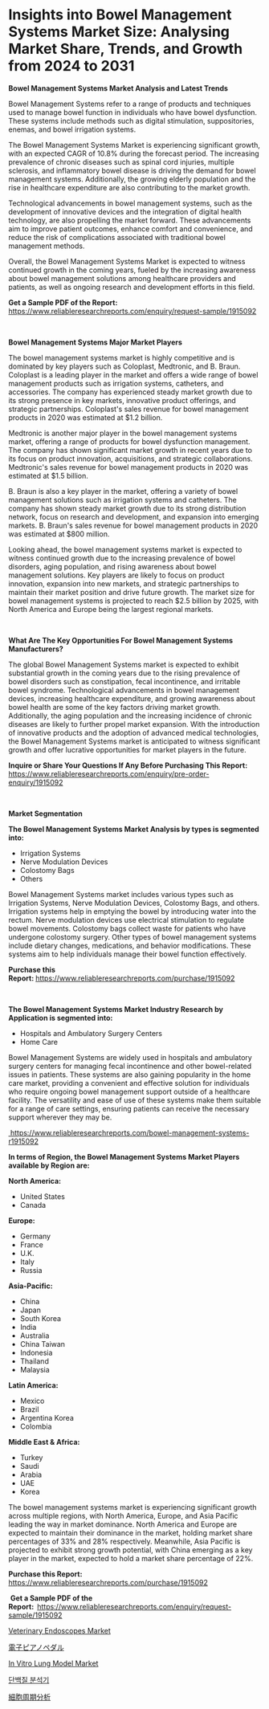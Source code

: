 <p><h1>Insights into Bowel Management Systems Market Size: Analysing Market Share, Trends, and Growth from 2024 to 2031</h1></p><p><strong>Bowel Management Systems Market Analysis and Latest Trends</strong></p>
<p><p>Bowel Management Systems refer to a range of products and techniques used to manage bowel function in individuals who have bowel dysfunction. These systems include methods such as digital stimulation, suppositories, enemas, and bowel irrigation systems.</p><p>The Bowel Management Systems Market is experiencing significant growth, with an expected CAGR of 10.8% during the forecast period. The increasing prevalence of chronic diseases such as spinal cord injuries, multiple sclerosis, and inflammatory bowel disease is driving the demand for bowel management systems. Additionally, the growing elderly population and the rise in healthcare expenditure are also contributing to the market growth.</p><p>Technological advancements in bowel management systems, such as the development of innovative devices and the integration of digital health technology, are also propelling the market forward. These advancements aim to improve patient outcomes, enhance comfort and convenience, and reduce the risk of complications associated with traditional bowel management methods.</p><p>Overall, the Bowel Management Systems Market is expected to witness continued growth in the coming years, fueled by the increasing awareness about bowel management solutions among healthcare providers and patients, as well as ongoing research and development efforts in this field.</p></p>
<p><strong>Get a Sample PDF of the Report:&nbsp;</strong> <a href="https://www.reliableresearchreports.com/enquiry/request-sample/1915092">https://www.reliableresearchreports.com/enquiry/request-sample/1915092</a></p>
<p>&nbsp;</p>
<p><strong>Bowel Management Systems Major Market Players</strong></p>
<p><p>The bowel management systems market is highly competitive and is dominated by key players such as Coloplast, Medtronic, and B. Braun. Coloplast is a leading player in the market and offers a wide range of bowel management products such as irrigation systems, catheters, and accessories. The company has experienced steady market growth due to its strong presence in key markets, innovative product offerings, and strategic partnerships. Coloplast's sales revenue for bowel management products in 2020 was estimated at $1.2 billion.</p><p>Medtronic is another major player in the bowel management systems market, offering a range of products for bowel dysfunction management. The company has shown significant market growth in recent years due to its focus on product innovation, acquisitions, and strategic collaborations. Medtronic's sales revenue for bowel management products in 2020 was estimated at $1.5 billion.</p><p>B. Braun is also a key player in the market, offering a variety of bowel management solutions such as irrigation systems and catheters. The company has shown steady market growth due to its strong distribution network, focus on research and development, and expansion into emerging markets. B. Braun's sales revenue for bowel management products in 2020 was estimated at $800 million.</p><p>Looking ahead, the bowel management systems market is expected to witness continued growth due to the increasing prevalence of bowel disorders, aging population, and rising awareness about bowel management solutions. Key players are likely to focus on product innovation, expansion into new markets, and strategic partnerships to maintain their market position and drive future growth. The market size for bowel management systems is projected to reach $2.5 billion by 2025, with North America and Europe being the largest regional markets.</p></p>
<p>&nbsp;</p>
<p><strong>What Are The Key Opportunities For Bowel Management Systems Manufacturers?</strong></p>
<p><p>The global Bowel Management Systems market is expected to exhibit substantial growth in the coming years due to the rising prevalence of bowel disorders such as constipation, fecal incontinence, and irritable bowel syndrome. Technological advancements in bowel management devices, increasing healthcare expenditure, and growing awareness about bowel health are some of the key factors driving market growth. Additionally, the aging population and the increasing incidence of chronic diseases are likely to further propel market expansion. With the introduction of innovative products and the adoption of advanced medical technologies, the Bowel Management Systems market is anticipated to witness significant growth and offer lucrative opportunities for market players in the future.</p></p>
<p><strong>Inquire or Share Your Questions If Any Before Purchasing This Report:</strong> <a href="https://www.reliableresearchreports.com/enquiry/pre-order-enquiry/1915092">https://www.reliableresearchreports.com/enquiry/pre-order-enquiry/1915092</a></p>
<p>&nbsp;</p>
<p><strong>Market Segmentation</strong></p>
<p><strong>The Bowel Management Systems Market Analysis by types is segmented into:</strong></p>
<p><ul><li>Irrigation Systems</li><li>Nerve Modulation Devices</li><li>Colostomy Bags</li><li>Others</li></ul></p>
<p><p>Bowel Management Systems market includes various types such as Irrigation Systems, Nerve Modulation Devices, Colostomy Bags, and others. Irrigation systems help in emptying the bowel by introducing water into the rectum. Nerve modulation devices use electrical stimulation to regulate bowel movements. Colostomy bags collect waste for patients who have undergone colostomy surgery. Other types of bowel management systems include dietary changes, medications, and behavior modifications. These systems aim to help individuals manage their bowel function effectively.</p></p>
<p><strong>Purchase this Report:&nbsp;</strong><a href="https://www.reliableresearchreports.com/purchase/1915092">https://www.reliableresearchreports.com/purchase/1915092</a></p>
<p>&nbsp;</p>
<p><strong>The Bowel Management Systems Market Industry Research by Application is segmented into:</strong></p>
<p><ul><li>Hospitals and Ambulatory Surgery Centers</li><li>Home Care</li></ul></p>
<p><p>Bowel Management Systems are widely used in hospitals and ambulatory surgery centers for managing fecal incontinence and other bowel-related issues in patients. These systems are also gaining popularity in the home care market, providing a convenient and effective solution for individuals who require ongoing bowel management support outside of a healthcare facility. The versatility and ease of use of these systems make them suitable for a range of care settings, ensuring patients can receive the necessary support wherever they may be.</p></p>
<p><a href="https://www.reliableresearchreports.com/bowel-management-systems-r1915092">&nbsp;https://www.reliableresearchreports.com/bowel-management-systems-r1915092</a></p>
<p><strong>In terms of Region, the Bowel Management Systems Market Players available by Region are:</strong></p>
<p>
    <p> <strong> North America: </strong>
        <ul>
            <li>United States</li>
            <li>Canada</li>
        </ul>
        </p> 
    <p> <strong> Europe: </strong>
        <ul>
            <li>Germany</li>
            <li>France</li>
            <li>U.K.</li>
            <li>Italy</li>
            <li>Russia</li>
        </ul>
        </p> 
    <p> <strong> Asia-Pacific: </strong>
        <ul>
            <li>China</li>
            <li>Japan</li>
            <li>South Korea</li>
            <li>India</li>
            <li>Australia</li>
            <li>China Taiwan</li>
            <li>Indonesia</li>
            <li>Thailand</li>
            <li>Malaysia</li>
        </ul>
        </p> 
    <p> <strong> Latin America: </strong>
        <ul>
            <li>Mexico</li>
            <li>Brazil</li>
            <li>Argentina Korea</li>
            <li>Colombia</li>
        </ul>
        </p> 
    <p> <strong> Middle East & Africa: </strong>
        <ul>
            <li>Turkey</li>
            <li>Saudi</li>
            <li>Arabia</li>
            <li>UAE</li>
            <li>Korea</li>
        </ul>
    </p>
    </p>
<p><p>The bowel management systems market is experiencing significant growth across multiple regions, with North America, Europe, and Asia Pacific leading the way in market dominance. North America and Europe are expected to maintain their dominance in the market, holding market share percentages of 33% and 28% respectively. Meanwhile, Asia Pacific is projected to exhibit strong growth potential, with China emerging as a key player in the market, expected to hold a market share percentage of 22%.</p></p>
<p><strong>Purchase this Report: </strong><a href="https://www.reliableresearchreports.com/purchase/1915092">https://www.reliableresearchreports.com/purchase/1915092</a></p>
<p>&nbsp;<strong>Get a Sample PDF of the Report:&nbsp;&nbsp;</strong><a href="https://www.reliableresearchreports.com/enquiry/request-sample/1915092">https://www.reliableresearchreports.com/enquiry/request-sample/1915092</a></p>
<p><strong></strong></p>
<p><p><a href="https://github.com/Airanohannonzb68e5pb53oc1/Market-Research-Report-List-2/blob/main/veterinary-endoscopes-market.md">Veterinary Endoscopes Market</a></p><p><a href="https://github.com/bucuel854722/Market-Research-Report-List-2/blob/main/979307350114.md">電子ピアノペダル</a></p><p><a href="https://github.com/fiixsa/Market-Research-Report-List-2/blob/main/in-vitro-lung-model-market.md">In Vitro Lung Model Market</a></p><p><a href="https://medium.com/@duculucescu2022/%EB%8B%A8%EB%B0%B1%EC%A7%88-%EB%B6%84%EC%84%9D%EA%B8%B0-%EC%8B%9C%EC%9E%A5-%EC%A1%B0%EC%82%AC-%EB%B3%B4%EA%B3%A0%EC%84%9C-%EA%B7%B8-%EC%97%AD%EC%82%AC-%EB%B0%8F-2024%EB%85%84%EB%B6%80%ED%84%B0-2031%EB%85%84%EA%B9%8C%EC%A7%80%EC%9D%98-%EC%98%88%EC%B8%A1-ba358743a3e0">단백질 분석기</a></p><p><a href="https://medium.com/@austinallan03/%E7%B4%B0%E8%83%9E%E5%91%A8%E6%9C%9F%E8%A7%A3%E6%9E%90%E5%B8%82%E5%A0%B4%E3%81%AE%E3%83%A1%E3%83%88%E3%83%AA%E3%82%AF%E3%82%B9%E3%81%AE%E8%A7%A3%E8%AA%AD-%E5%B8%82%E5%A0%B4%E3%82%B7%E3%82%A7%E3%82%A2-%E3%83%88%E3%83%AC%E3%83%B3%E3%83%89-%E6%88%90%E9%95%B7%E3%83%91%E3%82%BF%E3%83%BC%E3%83%B3-7822a4070ee5">細胞周期分析</a></p></p>